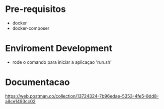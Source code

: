 # Pre-requisitos
  - docker
  - docker-composer

# Enviroment Development
 - rode o comando para iniciar a aplicaçao 'run.sh'

# Documentacao
https://web.postman.co/collection/13724324-7b96edae-5353-4fe5-8dd8-a8ce1493cc02

